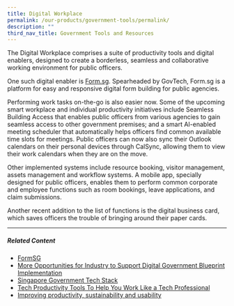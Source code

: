 ```yaml
---
title: Digital Workplace
permalink: /our-products/government-tools/permalink/
description: ""
third_nav_title: Government Tools and Resources
---
```

The Digital Workplace comprises a suite of productivity tools and digital enablers, designed to create a borderless, seamless and collaborative working environment for public officers.

One such digital enabler is [Form.sg](https://form.gov.sg/#!/). Spearheaded by GovTech, Form.sg is a platform for easy and responsive digital form building for public agencies.

Performing work tasks on-the-go is also easier now. Some of the upcoming smart workplace and individual productivity initiatives include Seamless Building Access that enables public officers from various agencies to gain seamless access to other government premises; and a smart AI-enabled meeting scheduler that automatically helps officers find common available time slots for meetings. Public officers can now also sync their Outlook calendars on their personal devices through CalSync, allowing them to view their work calendars when they are on the move.

Other implemented systems include resource booking, visitor management, assets management and workflow systems. A mobile app, specially designed for public officers, enables them to perform common corporate and employee functions such as room bookings, leave applications, and claim submissions.

Another recent addition to the list of functions is the digital business card, which saves officers the trouble of bringing around their paper cards.

* * *

##### **Related Content**

*   [FormSG](https://www.tech.gov.sg/products-and-services/formsg/?utm_medium=recommender_0&utm_source=aHR0cHM6Ly93d3cudGVjaC5nb3Yuc2cvcHJvZHVjdHMtYW5kLXNlcnZpY2VzL2RpZ2l0YWwtd29ya3BsYWNlLw==&utm_content=aHR0cHM6Ly93d3cudGVjaC5nb3Yuc2cvcHJvZHVjdHMtYW5kLXNlcnZpY2VzL2Zvcm1zZy8=)
*   [More Opportunities for Industry to Support Digital Government Blueprint Implementation](https://www.tech.gov.sg/media/more-opportunities-for-Industry-to-support-digital-government-blueprint?utm_medium=recommender_1&utm_source=aHR0cHM6Ly93d3cudGVjaC5nb3Yuc2cvcHJvZHVjdHMtYW5kLXNlcnZpY2VzL2RpZ2l0YWwtd29ya3BsYWNlLw==&utm_content=aHR0cHM6Ly93d3cudGVjaC5nb3Yuc2cvbWVkaWEvbW9yZS1vcHBvcnR1bml0aWVzLWZvci1JbmR1c3RyeS10by1zdXBwb3J0LWRpZ2l0YWwtZ292ZXJubWVudC1ibHVlcHJpbnQ=)
*   [Singapore Government Tech Stack](https://www.tech.gov.sg/products-and-services/singapore-government-tech-stack/?utm_medium=recommender_2&utm_source=aHR0cHM6Ly93d3cudGVjaC5nb3Yuc2cvcHJvZHVjdHMtYW5kLXNlcnZpY2VzL2RpZ2l0YWwtd29ya3BsYWNlLw==&utm_content=aHR0cHM6Ly93d3cudGVjaC5nb3Yuc2cvcHJvZHVjdHMtYW5kLXNlcnZpY2VzL3NpbmdhcG9yZS1nb3Zlcm5tZW50LXRlY2gtc3RhY2sv)
*   [Tech Productivity Tools To Help You Work Like a Tech Professional](https://www.tech.gov.sg/media/technews/tech-productivity-tools-to-work-like-a-tech-pro?utm_medium=recommender_3&utm_source=aHR0cHM6Ly93d3cudGVjaC5nb3Yuc2cvcHJvZHVjdHMtYW5kLXNlcnZpY2VzL2RpZ2l0YWwtd29ya3BsYWNlLw==&utm_content=aHR0cHM6Ly93d3cudGVjaC5nb3Yuc2cvbWVkaWEvdGVjaG5ld3MvdGVjaC1wcm9kdWN0aXZpdHktdG9vbHMtdG8td29yay1saWtlLWEtdGVjaC1wcm8=)
*   [Improving productivity, sustainability and usability](https://www.tech.gov.sg/media/technews/improving-productivity-sustainability-and-usability?utm_medium=recommender_4&utm_source=aHR0cHM6Ly93d3cudGVjaC5nb3Yuc2cvcHJvZHVjdHMtYW5kLXNlcnZpY2VzL2RpZ2l0YWwtd29ya3BsYWNlLw==&utm_content=aHR0cHM6Ly93d3cudGVjaC5nb3Yuc2cvbWVkaWEvdGVjaG5ld3MvaW1wcm92aW5nLXByb2R1Y3Rpdml0eS1zdXN0YWluYWJpbGl0eS1hbmQtdXNhYmlsaXR5)